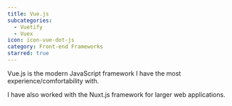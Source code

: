 ```yaml
---
title: Vue.js
subcategories:
  - Vuetify
  - Vuex
icon: icon-vue-dot-js
category: Front-end Frameworks
starred: true
---
```

Vue.js is the modern JavaScript framework I have the most experience/comfortability with.

I have also worked with the Nuxt.js framework for larger web applications.

